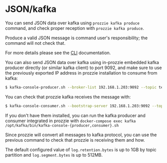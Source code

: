 ---
---

# JSON/kafka
You can send JSON data over kafka using `prozzie kafka produce` command, and check proper reception with `prozzie kafka produce`.

Produce a valid JSON message is command user's responsibility; the command will not check that.

For more details please see the [CLI](../cli/CLI) documentation.

You can also send JSON data over kafka using in-prozzie embedded kafka producer
directly (or similar kafka client) to port 9092, and make sure to use the
previously exported IP address in prozzie installation to consume from kafka:

```bash
$ kafka-console-producer.sh --broker-list 192.168.1.203:9092 --topic testtopic
```

You can check that prozzie kafka receives the message with:

```bash
$ kafka-console-consumer.sh --bootstrap-server 192.168.1.203:9092 --topic testtopic
```

If you don't have them installed, you can run the kafka producer and consumer
integrated in prozzie with
`docker-compose exec kafka /opt/kafka/bin/kafka-console-{producer,consumer}.sh`

Since prozzie will convert all messages to kafka protocol, you can use the
previous command to check that prozzie is receiving them and how.

The default configured value of `log.retention.bytes` is up to 1GB by topic partition and `log.segment.bytes` is up to 512MB.
